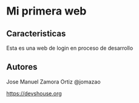 # Mi primera web

## Caracteristicas

Esta es una web de login en proceso de desarrollo

## Autores

Jose Manuel Zamora Ortiz @jomazao 

https://devshouse.org